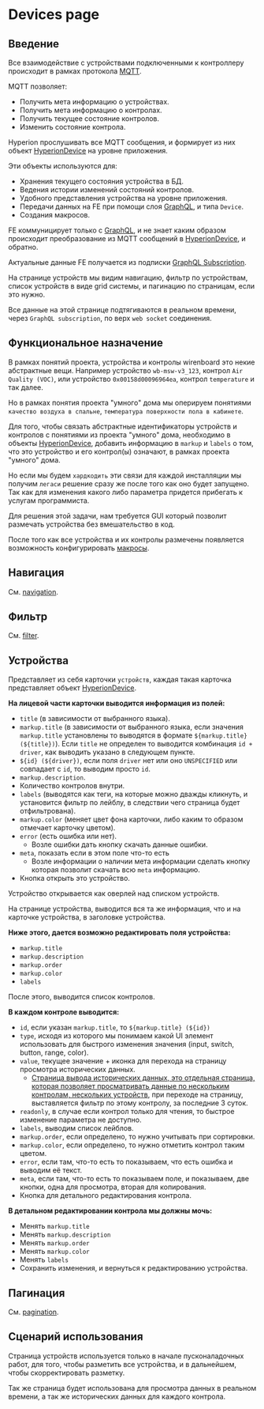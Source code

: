 # Devices page

## Введение

Все взаимодействие с устройствами подключенными к контроллеру происходит в рамках протокола [MQTT](https://wirenboard.com/wiki/index.php/MQTT).

MQTT позволяет:

- Получить мета информацию о устройствах.
- Получить мета информацию о контролах.
- Получить текущее состояние контролов.
- Изменить состояние контрола.

Hyperion прослушивать все MQTT сообщения, и формирует из них объект [HyperionDevice](../src/domain/hyperion-device.ts) на уровне приложения.

Эти объекты используются для:

- Хранения текущего состояния устройства в БД.
- Ведения истории изменений состояний контролов.
- Удобного представления устройства на уровне приложения.
- Передачи данных на FE при помощи слоя [GraphQL](../src/interfaces/http/graphql/schema.graphql#L142), и типа `Device`.
- Создания макросов.

FE коммуницирует только с [GraphQL](../src/interfaces/http/graphql/schema.graphql#L229), и не знает каким образом происходит преобразование из MQTT сообщений в [HyperionDevice](../src/domain/hyperion-device.ts), и обратно.

Актуальные данные FE получается из подписки [GraphQL Subscription](../src/interfaces/http/graphql/schema.graphql#L260).

На странице устройств мы видим навигацию, фильтр по устройствам, список устройств в виде grid системы, и пагинацию по страницам, если это нужно.

Все данные на этой странице подтягиваются в реальном времени, через `GraphQL subscription`, по верх `web socket` соединения.

## Функциональное назначение

В рамках понятий проекта, устройства и контролы wirenboard это некие абстрактные вещи. Например устройство `wb-msw-v3_123`, контрол `Air Quality (VOC)`, или устройство `0x00158d00096964ea`, контрол `temperature` и так далее.

Но в рамках понятия проекта "умного" дома мы оперируем понятиями `качество воздуха в спальне`, `температура поверхности пола в кабинете`.

Для того, чтобы связать абстрактные идентификаторы устройств и контролов с понятиями из проекта "умного" дома, необходимо в объекты [HyperionDevice](../src/domain/hyperion-device.ts), добавить информацию в `markup` и `labels` о том, что это устройство и его контрол(ы) означают, в рамках проекта "умного" дома.

Но если мы будем `хардкодить` эти связи для каждой инсталляции мы получим `легаси` решение сразу же после того как оно будет запущено. Так как для изменения какого либо параметра придется прибегать к услугам программиста.

Для решения этой задачи, нам требуется GUI который позволит размечать устройства без вмешательство в код.

После того как все устройства и их контролы размечены появляется возможность конфигурировать [макросы](./macros-page.md).

## Навигация

См. [navigation](./navigation.md).

## Фильтр

См. [filter](./filter.md).

## Устройства

Представляет из себя карточки `устройств`, каждая такая карточка представляет объект [HyperionDevice](../src/domain/hyperion-device.ts).

**На лицевой части карточки выводится информация из полей:**

- `title` (в зависимости от выбранного языка).
- `markup.title` (в зависимости от выбранного языка, если значения `markup.title` установлены то выводятся в формате `${markup.title} (${title})`). Если `title` не определен то выводится комбинация `id + driver`, как выводить указано в следующем пункте.
- `${id} (${driver})`, если поля `driver` нет или оно `UNSPECIFIED` или совпадает с `id`, то выводим просто `id`.
- `markup.description`.
- Количество контролов внутри.
- `labels` (выводятся как теги, на которые можно дважды кликнуть, и установится фильтр по лейблу, в следствии чего страница будет отфильтрована).
- `markup.color` (меняет цвет фона карточки, либо каким то образом отмечает карточку цветом).
- `error` (есть ошибка или нет).
  - Возле ошибки дать кнопку скачать данные ошибки.
- `meta`, показать если в этом поле что-то есть
  - Возле информации о наличии мета информации сделать кнопку которая позволит скачать всю `meta` информацию.
- Кнопка открыть это устройство.

Устройство открывается как оверлей над списком устройств.

На странице устройства, выводится вся та же информация, что и на карточке устройства, в заголовке устройства.

**Ниже этого, дается возможно редактировать поля устройства:**

- `markup.title`
- `markup.description`
- `markup.order`
- `markup.color`
- `labels`

После этого, выводится список контролов.

**В каждом контроле выводится:**

- `id`, если указан `markup.title`, то `${markup.title} (${id})`
- `type`, исходя из которого мы понимаем какой UI элемент использовать для быстрого изменения значения (input, switch, button, range, color).
- `value`, текущее значение + иконка для перехода на страницу просмотра исторических данных.
  - [Страница вывода исторических данных, это отдельная страница, которая позволяет просматривать данные по нескольким контролам, нескольких устройств](./history.md), при переходе на страницу, выставляется фильтр по этому контролу, за последние 3 суток.
- `readonly`, в случае если контрол только для чтения, то быстрое изменение параметра не доступно.
- `labels`, выводим список лейблов.
- `markup.order`, если определено, то нужно учитывать при сортировки.
- `markup.color`, если определено, то нужно отметить контрол таким цветом.
- `error`, если там, что-то есть то показываем, что есть ошибка и выводим её текст.
- `meta`, если там, что-то есть то показываем поле, и показываем, две кнопки, одна для просмотра, вторая для копирования.
- Кнопка для детального редактирования контрола.

**В детальном редактировании контрола мы должны мочь:**

- Менять `markup.title`
- Менять `markup.description`
- Менять `markup.order`
- Менять `markup.color`
- Менять `labels`
- Сохранить изменения, и вернуться к редактированию устройства.

## Пагинация

См. [pagination](./pagination.md).

## Сценарий использования

Страница устройств используется только в начале пусконаладочных работ, для того, чтобы разметить все устройства, и в дальнейшем, чтобы скорректировать разметку.

Так же страница будет использована для просмотра данных в реальном времени, а так же исторических данных для каждого контрола.
